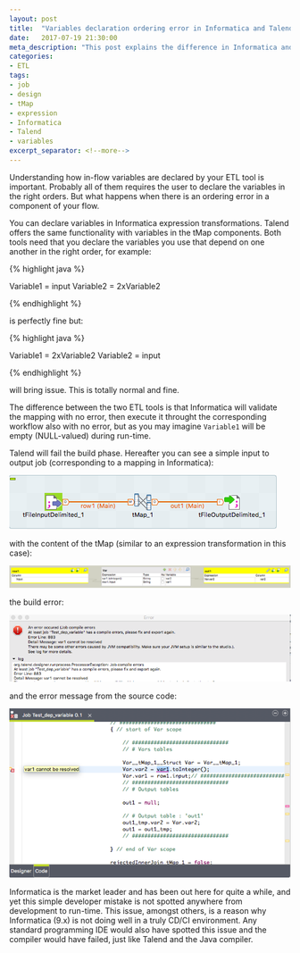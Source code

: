 ```yaml
---
layout: post
title:  "Variables declaration ordering error in Informatica and Talend"
date:   2017-07-19 21:30:00
meta_description: "This post explains the difference in Informatica and Talend with respect to variables declaration errors"
categories: 
- ETL
tags:
- job
- design
- tMap
- expression
- Informatica
- Talend
- variables
excerpt_separator: <!--more-->
---
```


Understanding how in-flow variables are declared by your ETL tool is important. Probably all of them requires the user to declare the variables in the right orders. But what happens when there is an ordering error in a component of your flow.

<!--more-->

You can declare variables in Informatica expression transformations. Talend offers the same functionality with variables in the tMap components. Both tools need that you declare the variables you use that depend on one another in the right order, for example:

{% highlight java %}

Variable1 = input 
Variable2 = 2xVariable2

{% endhighlight %} 

is perfectly fine but: 

{% highlight java %}

Variable1 = 2xVariable2 
Variable2 = input

{% endhighlight %} 

will bring issue. This is totally normal and fine.

The difference between the two ETL tools is that Informatica will validate the mapping with no error, then execute it throught the corresponding workflow also with no error, but as you may imagine `Variable1` will be empty (NULL-valued) during run-time.

Talend will fail the build phase. Hereafter you can see a simple input to output job (corresponding to a mapping in Informatica):

![Example of a job with a variable dependency error](/images/variables-dep/flow.png)

with the content of the tMap (similar to an expression transformation in this case):

![Example of a tmap with a variable dependency error](/images/variables-dep/tmap.png)

the build error:

![Example of a job with a variable dependency error: build error](/images/variables-dep/build_error.png)

and the error message from the source code:

![Example of a job with a variable dependency error](/images/variables-dep/code_error.png)

Informatica is the market leader and has been out here for quite a while, and yet this simple developer mistake is not spotted anywhere from development to run-time. This issue, amongst others, is a reason why Informatica (9.x) is not doing well in a truly CD/CI environment. Any standard programming IDE would also have spotted this issue and the compiler would have failed, just like Talend and the Java compiler.
